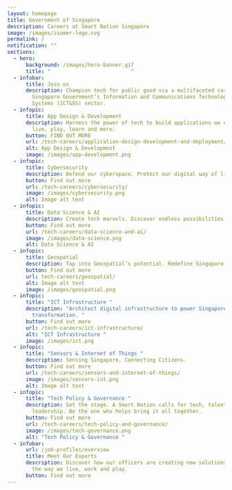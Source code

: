 ```yaml
---
layout: homepage
title: Government of Singapore
description: Careers at Smart Nation Singapore
image: /images/isomer-logo.svg
permalink: /
notification: ""
sections:
  - hero:
      background: /images/hero-banner.gif
      title: "                          "
  - infobar:
      title: Join us
      description: Champion tech for public good via a multifaceted career in the
        Singapore Government’s Information and Communications Technology & Smart
        Systems (ICT&SS) sector.
  - infopic:
      title: App Design & Development
      description: Harness the power of tech to build applications we use to work,
        live, play, learn and more.
      button: FIND OUT MORE
      url: /tech-careers/application-design-development-and-deployment/
      alt: App Design & Development
      image: /images/app-development.png
  - infopic:
      title: Cybersecurity
      description: Defend our cyberspace. Protect our digital way of life.
      button: Find out more
      url: /tech-careers/cybersecurity/
      image: /images/cybersecurity.png
      alt: Image alt text
  - infopic:
      title: Data Science & AI
      description: Create tech marvels. Discover endless possibilities with Data and AI.
      button: Find out more
      url: /tech-careers/data-science-and-ai/
      image: /images/data-science.png
      alt: Data Science & AI
  - infopic:
      title: Geospatial
      description: Tap into Geospatial’s potential. Redefine Singapore’s landscape.
      button: Find out more
      url: tech-careers/geospatial/
      alt: Image alt text
      image: /images/geospatial.png
  - infopic:
      title: "ICT Infrastructure "
      description: "Architect digital infrastructure to power Singapore's digital
        transformation. "
      button: Find out more
      url: /tech-careers/ict-infrastructure/
      alt: "ICT Infrastructure "
      image: /images/ict.png
  - infopic:
      title: "Sensors & Internet of Things "
      description: Sensing Singapore, Connecting Citizens.
      button: Find out more
      url: /tech-careers/sensors-and-internet-of-things/
      image: /images/sensors-iot.png
      alt: Image alt text
  - infopic:
      title: "Tech Policy & Governance "
      description: Set the stage. A Smart Nation calls for tech, talent and thought
        leadership. Be the one who helps bring it all together.
      button: Find out more
      url: /tech-careers/tech-policy-and-governance/
      image: /images/tech-governance.png
      alt: "Tech Policy & Governance "
  - infobar:
      url: /job-profiles/overview
      title: Meet Our Experts
      description: Discover how our officers are creating new solutions to transform
        the way we live, work and play.
      button: Find out more
---
```

